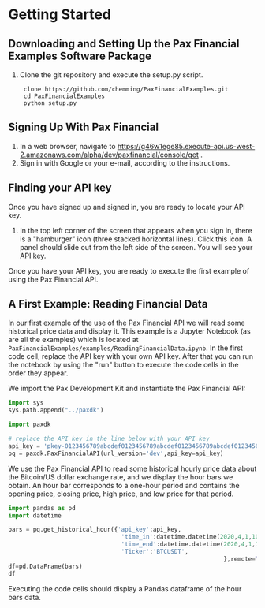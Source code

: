 
# Getting Started

## Downloading and Setting Up the Pax Financial Examples Software Package

1. Clone the git repository and execute the setup.py script.

        clone https://github.com/chemming/PaxFinancialExamples.git
        cd PaxFinancialExamples
        python setup.py

## Signing Up With Pax Financial

1. In a web browser, navigate to <https://g46w1ege85.execute-api.us-west-2.amazonaws.com/alpha/dev/paxfinancial/console/get> . 
2. Sign in with Google or your e-mail, according to the instructions.

## Finding your API key

Once you have signed up and signed in, you are ready to locate your API key.

1. In the top left corner of the screen that appears when you sign in, there is a "hamburger" icon (three stacked horizontal lines). Click this icon. A panel should slide out from the left side of the screen. You will see your API key.

Once you have your API key, you are ready to execute the first example of using the Pax Financial API.

## A First Example: Reading Financial Data

In our first example of the use of the Pax Financial API we will read some historical price data and display it. This example is a Jupyter Notebook (as are all the examples) which is located at `PaxFinancialExamples/examples/ReadingFinancialData.ipynb`. In the first code cell, replace the API key with your own API key. After that you can run the notebook by using the "run" button to execute the code cells in the order they appear.

We import the Pax Development Kit and instantiate the Pax Financial API:


```python
import sys
sys.path.append("../paxdk")

import paxdk

# replace the API key in the line below with your API key
api_key = 'pkey-0123456789abcdef0123456789abcdef0123456789abcdef01234567' 
pq = paxdk.PaxFinancialAPI(url_version='dev',api_key=api_key)
```

We use the Pax Financial API to read some historical hourly price data about the Bitcoin/US dollar exchange rate, and we display the hour bars we obtain. An hour bar corresponds to a one-hour period and contains the opening price, closing price, high price, and low price for that period.


```python
import pandas as pd
import datetime

bars = pq.get_historical_hour({'api_key':api_key,
                                'time_in':datetime.datetime(2020,4,1,10),
                                'time_end':datetime.datetime(2020,4,1,12),
                                'Ticker':'BTCUSDT',
                                                             },remote=True)
df=pd.DataFrame(bars)
df
```

Executing the code cells should display a Pandas dataframe of the hour bars data.
